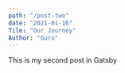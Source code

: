 ```yaml
---
path: "/post-two"
date: "2021-01-16"
Tile: "Our Journey"
Author: "Guru"
---
```


This is my second post in Gatsby